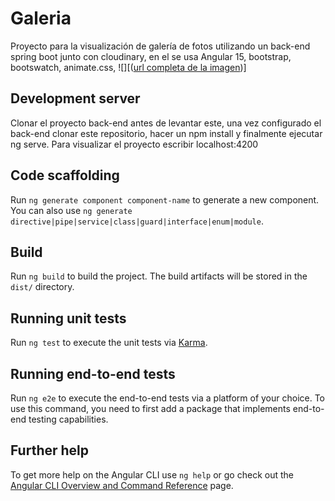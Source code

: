 # Galeria

Proyecto para la visualización de galería de fotos utilizando un back-end spring boot junto con cloudinary, en el se usa Angular 15, bootstrap, bootswatch, animate.css, 
![][([url completa de la imagen](https://i.postimg.cc/FH8HsB7r/galeria.png))]

## Development server

Clonar el proyecto back-end antes de levantar este, una vez configurado el back-end clonar este repositorio, hacer un npm install y finalmente ejecutar ng serve. Para visualizar el proyecto escribir localhost:4200

## Code scaffolding

Run `ng generate component component-name` to generate a new component. You can also use `ng generate directive|pipe|service|class|guard|interface|enum|module`.

## Build

Run `ng build` to build the project. The build artifacts will be stored in the `dist/` directory.

## Running unit tests

Run `ng test` to execute the unit tests via [Karma](https://karma-runner.github.io).

## Running end-to-end tests

Run `ng e2e` to execute the end-to-end tests via a platform of your choice. To use this command, you need to first add a package that implements end-to-end testing capabilities.

## Further help

To get more help on the Angular CLI use `ng help` or go check out the [Angular CLI Overview and Command Reference](https://angular.io/cli) page.
